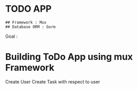 # TODO APP 
    ## Framework : Mux 
    ## Database ORM : Gorm 
Goal : 

# Building ToDo App using mux Framework 

Create User
Create Task with respect to user
